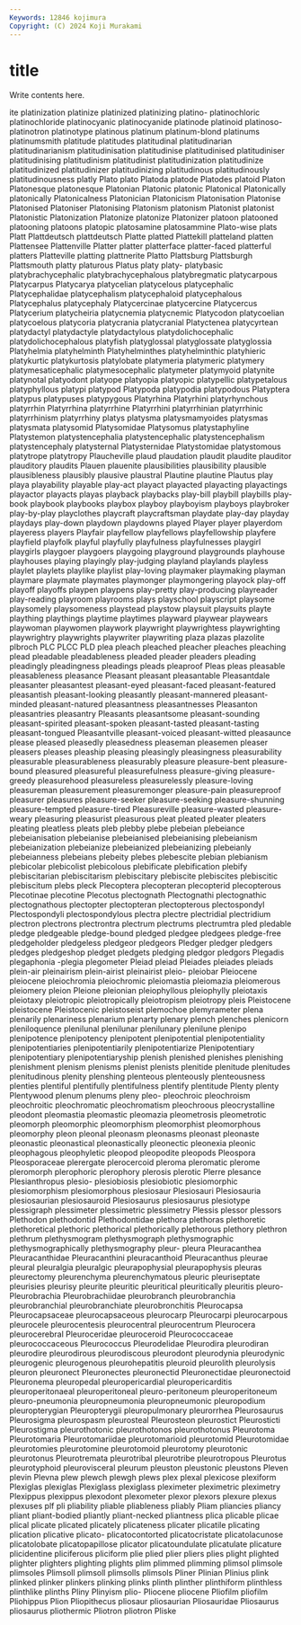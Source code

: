 ```yaml
---
Keywords: 12846 kojimura
Copyright: (C) 2024 Koji Murakami
---
```


# title

Write contents here.



ite
platinization platinize platinized platinizing platino- platinochloric platinochloride platinocyanic platinocyanide platinode
platinoid platinoso- platinotron platinotype platinous platinum platinum-blond platinums platinumsmith platitude
platitudes platitudinal platitudinarian platitudinarianism platitudinisation platitudinise platitudinised platitudiniser platitudinising platitudinism
platitudinist platitudinization platitudinize platitudinized platitudinizer platitudinizing platitudinous platitudinously platitudinousness platly
Plato plato Platoda platode Platodes platoid Platon Platonesque platonesque Platonian
Platonic platonic Platonical Platonically platonically Platonicalness Platonician Platonicism Platonisation Platonise
Platonised Platoniser Platonising Platonism platonism Platonist platonist Platonistic Platonization Platonize
platonize Platonizer platoon platooned platooning platoons platopic platosamine platosammine Plato-wise
plats Platt Plattdeutsch plattdeutsch Platte platted Plattekill platteland platten Plattensee
Plattenville Platter platter platterface platter-faced platterful platters Platteville platting plattnerite
Platto Plattsburg Plattsburgh Plattsmouth platty platurous Platus platy platy- platybasic
platybrachycephalic platybrachycephalous platybregmatic platycarpous Platycarpus Platycarya platycelian platycelous platycephalic Platycephalidae
platycephalism platycephaloid platycephalous Platycephalus platycephaly Platycercinae platycercine Platycercus Platycerium platycheiria
platycnemia platycnemic Platycodon platycoelian platycoelous platycoria platycrania platycranial Platyctenea platycyrtean
platydactyl platydactyle platydactylous platydolichocephalic platydolichocephalous platyfish platyglossal platyglossate platyglossia Platyhelmia
platyhelminth Platyhelminthes platyhelminthic platyhieric platykurtic platykurtosis platylobate platymeria platymeric platymery
platymesaticephalic platymesocephalic platymeter platymyoid platynite platynotal platyodont platyope platyopia platyopic
platypellic platypetalous platyphyllous platypi platypod Platypoda platypodia platypodous Platyptera platypus
platypuses platypygous Platyrhina Platyrhini platyrhynchous platyrrhin Platyrrhina platyrrhine Platyrrhini platyrrhinian
platyrrhinic platyrrhinism platyrrhiny platys platysma platysmamyoides platysmas platysmata platysomid Platysomidae
Platysomus platystaphyline Platystemon platystencephalia platystencephalic platystencephalism platystencephaly platysternal Platysternidae Platystomidae
platystomous platytrope platytropy Plaucheville plaud plaudation plaudit plaudite plauditor plauditory
plaudits Plauen plauenite plausibilities plausibility plausible plausibleness plausibly plausive plaustral
Plautine plautine Plautus play playa playability playable play-act playact playacted
playacting playactings playactor playacts playas playback playbacks play-bill playbill playbills
play-book playbook playbooks playbox playboy playboyism playboys playbroker play-by-play playclothes
playcraft playcraftsman playdate play-day playday playdays play-down playdown playdowns played
Player player playerdom playeress players Playfair playfellow playfellows playfellowship playfere
playfield playfolk playful playfully playfulness playfulnesses playgirl playgirls playgoer playgoers
playgoing playground playgrounds playhouse playhouses playing playingly play-judging playland playlands
playless playlet playlets playlike playlist play-loving playmaker playmaking playman playmare
playmate playmates playmonger playmongering playock play-off playoff playoffs playpen playpens
play-pretty play-producing playreader play-reading playroom playrooms plays playschool playscript playsome
playsomely playsomeness playstead playstow playsuit playsuits playte plaything playthings playtime
playtimes playward playwear playwears playwoman playwomen playwork playwright playwrightess playwrighting
playwrightry playwrights playwriter playwriting plaza plazas plazolite plbroch PLC PLCC
PLD plea pleach pleached pleacher pleaches pleaching plead pleadable pleadableness
pleaded pleader pleaders pleading pleadingly pleadingness pleadings pleads pleaproof Pleas
pleas pleasable pleasableness pleasance Pleasant pleasant pleasantable Pleasantdale pleasanter pleasantest
pleasant-eyed pleasant-faced pleasant-featured pleasantish pleasant-looking pleasantly pleasant-mannered pleasant-minded pleasant-natured pleasantness
pleasantnesses Pleasanton pleasantries pleasantry Pleasants pleasantsome pleasant-sounding pleasant-spirited pleasant-spoken pleasant-tasted
pleasant-tasting pleasant-tongued Pleasantville pleasant-voiced pleasant-witted pleasaunce please pleased pleasedly pleasedness
pleaseman pleasemen pleaser pleasers pleases pleaship pleasing pleasingly pleasingness pleasurability
pleasurable pleasurableness pleasurably pleasure pleasure-bent pleasure-bound pleasured pleasureful pleasurefulness pleasure-giving
pleasure-greedy pleasurehood pleasureless pleasurelessly pleasure-loving pleasureman pleasurement pleasuremonger pleasure-pain pleasureproof
pleasurer pleasures pleasure-seeker pleasure-seeking pleasure-shunning pleasure-tempted pleasure-tired Pleasureville pleasure-wasted pleasure-weary
pleasuring pleasurist pleasurous pleat pleated pleater pleaters pleating pleatless pleats
pleb plebby plebe plebeian plebeiance plebeianisation plebeianise plebeianised plebeianising plebeianism
plebeianization plebeianize plebeianized plebeianizing plebeianly plebeianness plebeians plebeity plebes plebescite
plebian plebianism plebicolar plebicolist plebicolous plebificate plebification plebify plebiscitarian plebiscitarism
plebiscitary plebiscite plebiscites plebiscitic plebiscitum plebs pleck Plecoptera plecopteran plecopterid
plecopterous Plecotinae plecotine Plecotus plectognath Plectognathi plectognathic plectognathous plectopter plectopteran
plectopterous plectospondyl Plectospondyli plectospondylous plectra plectre plectridial plectridium plectron plectrons
plectrontra plectrum plectrums plectrumtra pled pledable pledge pledgeable pledge-bound pledged
pledgee pledgees pledge-free pledgeholder pledgeless pledgeor pledgeors Pledger pledger pledgers
pledges pledgeshop pledget pledgets pledging pledgor pledgors Plegadis plegaphonia -plegia
plegometer Pleiad pleiad Pleiades pleiades pleiads plein-air pleinairism plein-airist pleinairist
pleio- pleiobar Pleiocene pleiocene pleiochromia pleiochromic pleiomastia pleiomazia pleiomerous pleiomery
pleion Pleione pleionian pleiophyllous pleiophylly pleiotaxis pleiotaxy pleiotropic pleiotropically pleiotropism
pleiotropy pleis Pleistocene pleistocene Pleistocenic pleistoseist plemochoe plemyrameter plena plenarily
plenariness plenarium plenarty plenary plench plenches plenicorn pleniloquence plenilunal plenilunar
plenilunary plenilune plenipo plenipotence plenipotency plenipotent plenipotential plenipotentiality plenipotentiaries plenipotentiarily
plenipotentiarize Plenipotentiary plenipotentiary plenipotentiaryship plenish plenished plenishes plenishing plenishment plenism
plenisms plenist plenists plenitide plenitude plenitudes plenitudinous plenity plenshing plenteous
plenteously plenteousness plenties plentiful plentifully plentifulness plentify plentitude Plenty plenty
Plentywood plenum plenums pleny pleo- pleochroic pleochroism pleochroitic pleochromatic pleochromatism
pleochroous pleocrystalline pleodont pleomastia pleomastic pleomazia pleometrosis pleometrotic pleomorph pleomorphic
pleomorphism pleomorphist pleomorphous pleomorphy pleon pleonal pleonasm pleonasms pleonast pleonaste
pleonastic pleonastical pleonastically pleonectic pleonexia pleonic pleophagous pleophyletic pleopod pleopodite
pleopods Pleospora Pleosporaceae plerergate plerocercoid pleroma pleromatic plerome pleromorph plerophoric
plerophory plerosis plerotic Plerre plesance Plesianthropus plesio- plesiobiosis plesiobiotic plesiomorphic
plesiomorphism plesiomorphous plesiosaur Plesiosauri Plesiosauria plesiosaurian plesiosauroid Plesiosaurus plesiosaurus plesiotype
plessigraph plessimeter plessimetric plessimetry Plessis plessor plessors Plethodon plethodontid Plethodontidae
plethora plethoras plethoretic plethoretical plethoric plethorical plethorically plethorous plethory plethron
plethrum plethysmogram plethysmograph plethysmographic plethysmographically plethysmography pleur- pleura Pleuracanthea Pleuracanthidae
Pleuracanthini pleuracanthoid Pleuracanthus pleurae pleural pleuralgia pleuralgic pleurapophysial pleurapophysis pleuras
pleurectomy pleurenchyma pleurenchymatous pleuric pleuriseptate pleurisies pleurisy pleurite pleuritic pleuritical
pleuritically pleuritis pleuro- Pleurobrachia Pleurobrachiidae pleurobranch pleurobranchia pleurobranchial pleurobranchiate pleurobronchitis
Pleurocapsa Pleurocapsaceae pleurocapsaceous pleurocarp Pleurocarpi pleurocarpous pleurocele pleurocentesis pleurocentral pleurocentrum
Pleurocera pleurocerebral Pleuroceridae pleuroceroid Pleurococcaceae pleurococcaceous Pleurococcus Pleurodelidae Pleurodira pleurodiran
pleurodire pleurodirous pleurodiscous pleurodont pleurodynia pleurodynic pleurogenic pleurogenous pleurohepatitis pleuroid
pleurolith pleurolysis pleuron pleuronect Pleuronectes pleuronectid Pleuronectidae pleuronectoid Pleuronema pleuropedal
pleuropericardial pleuropericarditis pleuroperitonaeal pleuroperitoneal pleuro-peritoneum pleuroperitoneum pleuro-pneumonia pleuropneumonia pleuropneumonic pleuropodium
pleuropterygian Pleuropterygii pleuropulmonary pleurorrhea Pleurosaurus Pleurosigma pleurospasm pleurosteal Pleurosteon pleurostict
Pleurosticti Pleurostigma pleurothotonic pleurothotonos pleurothotonus Pleurotoma Pleurotomaria Pleurotomariidae pleurotomarioid pleurotomid
Pleurotomidae pleurotomies pleurotomine pleurotomoid pleurotomy pleurotonic pleurotonus Pleurotremata pleurotribal pleurotribe
pleurotropous Pleurotus pleurotyphoid pleurovisceral pleurum pleuston pleustonic pleustons Pleven plevin
Plevna plew plewch plewgh plews plex plexal plexicose plexiform Plexiglas
plexiglas Plexiglass plexiglass pleximeter pleximetric pleximetry Plexippus plexippus plexodont plexometer
plexor plexors plexure plexus plexuses plf pli pliability pliable pliableness
pliably Pliam pliancies pliancy pliant pliant-bodied pliantly pliant-necked pliantness plica
plicable plicae plical plicate plicated plicately plicateness plicater plicatile plicating
plication plicative plicato- plicatocontorted plicatocristate plicatolacunose plicatolobate plicatopapillose plicator plicatoundulate
plicatulate plicature plicidentine pliciferous pliciform plie plied plier pliers plies
plight plighted plighter plighters plighting plights plim plimmed plimming plimsol
plimsole plimsoles Plimsoll plimsoll plimsolls plimsols Pliner Plinian Plinius plink
plinked plinker plinkers plinking plinks plinth plinther plinthiform plinthless plinthlike
plinths Pliny Plinyism plio- Pliocene pliocene Pliofilm pliofilm Pliohippus Plion
Pliopithecus pliosaur pliosaurian Pliosauridae Pliosaurus pliosaurus pliothermic Pliotron pliotron Pliske
